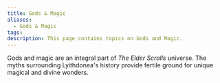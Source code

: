 ```yaml
---
title: Gods & Magic
aliases:
  - Gods & Magic
tags: 
description: This page contains topics on Gods and Magic.
---
```

Gods and magic are an integral part of *The Elder Scrolls* universe. The myths surrounding Lyithdonea's history provide fertile ground for unique magical and divine wonders.